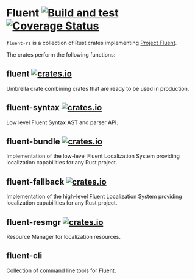 # Fluent [![Build and test](https://github.com/projectfluent/fluent-rs/workflows/Build%20and%20test/badge.svg)](https://github.com/projectfluent/fluent-rs/actions?query=branch%3Amaster+workflow%3A%22Build+and+test%22) [![Coverage Status](https://coveralls.io/repos/github/projectfluent/fluent-rs/badge.svg?branch=master)](https://coveralls.io/github/projectfluent/fluent-rs?branch=master)

`fluent-rs` is a collection of Rust crates implementing [Project Fluent](https://projectfluent.org).

The crates perform the following functions:

## fluent [![crates.io](https://img.shields.io/crates/v/fluent.svg)](https://crates.io/crates/fluent)

Umbrella crate combining crates that are ready to be used in production.

## fluent-syntax [![crates.io](https://img.shields.io/crates/v/fluent_syntax.svg)](https://crates.io/crates/fluent_syntax)

Low level Fluent Syntax AST and parser API.

## fluent-bundle [![crates.io](https://img.shields.io/crates/v/fluent_bundle.svg)](https://crates.io/crates/fluent_bundle)

Implementation of the low-level Fluent Localization System providing localization capabilities for any Rust project.

## fluent-fallback [![crates.io](https://img.shields.io/crates/v/fluent_fallback.svg)](https://crates.io/crates/fluent_fallback)

Implementation of the high-level Fluent Localization System providing localization capabilities for any Rust project.

## fluent-resmgr [![crates.io](https://img.shields.io/crates/v/fluent_resmgr.svg)](https://crates.io/crates/fluent_resmgr)

Resource Manager for localization resources.

## fluent-cli

Collection of command line tools for Fluent.

